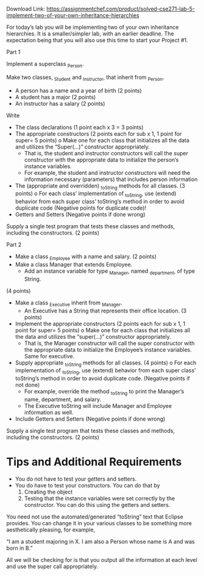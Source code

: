Download Link: https://assignmentchef.com/product/solved-cse271-lab-5-implement-two-of-your-own-inheritance-hierarchies
<br>



For today’s lab you will be implementing two of your own inheritance hierarchies. It is a smaller/simpler lab, with an earlier deadline. The expectation being that you will also use this time to start your Project #1.

Part 1

Implement a superclass <sub>Person</sub>.

Make two classes, <sub>Student</sub> and <sub>Instructor</sub>, that inherit from <sub>Person</sub>.

<ul>

 <li>A person has a name and a year of birth (2 points)</li>

 <li>A student has a major (2 points)</li>

 <li>An instructor has a salary (2 points)</li>

</ul>




Write

<ul>

 <li>The class declarations (1 point each x 3 = 3 points)</li>

 <li>The appropriate constructors (2 points each for sub x 1, 1 point for super= 5 points) o Make one for each class that initializes all the data and utilizes the “Super(…)” constructor appropriately.

  <ul>

   <li>That is, the student and instructor constructors will call the super constructor with the appropriate data to initialize the person’s instance variables.</li>

   <li>For example, the student and instructor constructors will need the information necessary (parameters) that includes person information</li>

  </ul></li>

 <li>The (appropriate and overridden) <sub>toString</sub> methods for all classes. (3 points) o For each class’ implementation of <sub>toString</sub>, use (extend) behavior from each super class’ toString’s method in order to avoid duplicate code (Negative points for duplicate code)!</li>

 <li>Getters and Setters (Negative points if done wrong)</li>

</ul>




Supply a single test program that tests these classes and methods, including the constructors. (2 points)




Part 2




<ul>

 <li>Make a class <sub>Employee</sub> with a name and salary. (2 points)</li>

 <li>Make a class Manager that extends Employee.

  <ul>

   <li>Add an instance variable for type <sub>Manager</sub>, named <sub>department</sub>, of type String.</li>

  </ul></li>

</ul>

(4 points)

<ul>

 <li>Make a class <sub>Executive</sub> inherit from <sub>Manager</sub>.

  <ul>

   <li>An Executive has a String that represents their office location. (3 points)</li>

  </ul></li>

 <li>Implement the appropriate constructors (2 points each for sub x 1, 1 point for super= 5 points) o Make one for each class that initializes all the data and utilizes the “super(…)” constructor appropriately.

  <ul>

   <li>That is, the Manager constructor will call the super constructor with the appropriate data to initialize the Employee’s instance variables. Same for executive.</li>

  </ul></li>

 <li>Supply appropriate <sub>toString</sub> methods for all classes. (4 points)  o For each implementation of <sub>toString</sub>, use (extend) behavior from each super class’ toString’s method in order to avoid duplicate code. (Negative points if not done)

  <ul>

   <li>For example, override the method <sub>toString</sub> to print the Manager’s name, department, and salary.</li>

   <li>The Executive toString will include Manager and Employee information as well.</li>

  </ul></li>

 <li>Include Getters and Setters (Negative points if done wrong)</li>

</ul>




Supply a single test program that tests these classes and methods, including the constructors. (2 points)

<h1>Tips and Additional Requirements</h1>

<ul>

 <li>You do not have to test your getters and setters.</li>

 <li>You do have to test your constructors. You can do that by

  <ol>

   <li>Creating the object</li>

   <li>Testing that the instance variables were set correctly by the constructor. You can do this using the getters and setters.</li>

  </ol></li>

</ul>

You need not use the automated/generated “toString” text that Eclipse provides. You can change it in your various classes to be something more aesthetically pleasing, for example,

“I am a student majoring in X.  I am also a Person whose name is A and was born in B.”

All we will be checking for is that you output all the information at each level and use the super call appropriately.